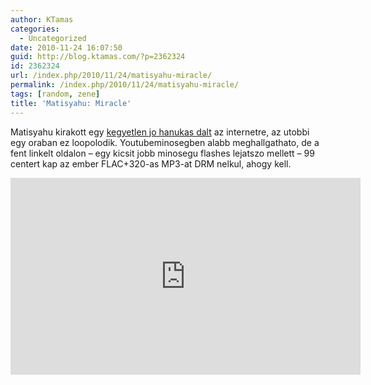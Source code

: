 ```yaml
---
author: KTamas
categories:
  - Uncategorized
date: 2010-11-24 16:07:50
guid: http://blog.ktamas.com/?p=2362324
id: 2362324
url: /index.php/2010/11/24/matisyahu-miracle/
permalink: /index.php/2010/11/24/matisyahu-miracle/
tags: [random, zene]
title: 'Matisyahu: Miracle'
---
```


Matisyahu kirakott egy [kegyetlen jo hanukas dalt](http://app.topspin.net/store/artist/924?wId=46038&theme=white&highlightColor=0xFFFFFF&w=450&h=35&src=fb) az internetre, az utobbi egy oraban ez loopolodik. Youtubeminosegben alabb meghallgathato, de a fent linkelt oldalon &#8211; egy kicsit jobb minosegu flashes lejatszo mellett &#8211; 99 centert kap az ember FLAC+320-as MP3-at DRM nelkul, ahogy kell.

<iframe width="560" height="315" src="https://www.youtube.com/embed/Dom_X7YXf8s" frameborder="0" allow="accelerometer; autoplay; encrypted-media; gyroscope; picture-in-picture" allowfullscreen></iframe>
